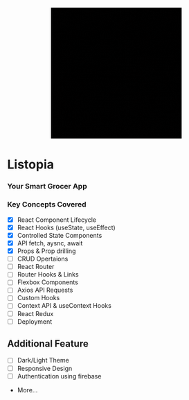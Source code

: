 <p align="center">
<img src="./src/assets/imgs/logo-thumb.gif" width="60%" />

</p>

# Listopia

### Your Smart Grocer App

### Key Concepts Covered

  - [x] React Component Lifecycle
  - [x] React Hooks (useState, useEffect)
  - [x] Controlled State Components
  - [x] API fetch, aysnc, await
  - [x] Props & Prop drilling
  - [ ] CRUD Opertaions
  - [ ] React Router
  - [ ] Router Hooks & Links
  - [ ] Flexbox Components
  - [ ] Axios API Requests
  - [ ] Custom Hooks
  - [ ] Context API & useContext Hooks
  - [ ] React Redux
  - [ ] Deployment

## Additional Feature

  - [ ] Dark/Light Theme
  - [ ] Responsive Design
  - [ ] Authentication using firebase
  -  More...

  
